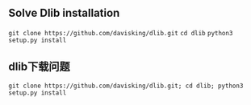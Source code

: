 ## Solve Dlib installation
`git clone https://github.com/davisking/dlib.git`
`cd dlib`
`python3 setup.py install`

## dlib下载问题
`git clone https://github.com/davisking/dlib.git; cd dlib; python3 setup.py install`
